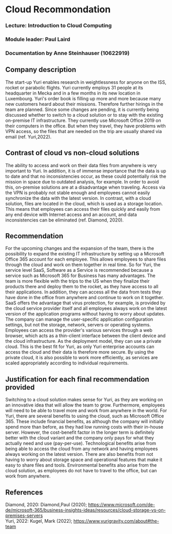 # Cloud Recommondation

### Lecture: Introduction to Cloud Computing
### Module leader: Paul Laird
### Documentation by Anne Steinhauser (10622919)

## Company description
The start-up Yuri enables research in weightlessness for anyone on the ISS, rocket or parabolic flights. Yuri currently employs 31 people at its headquarter in Mecka and in a few months in its new location in Luxembourg. Yuri's order book is filling up more and more because many new customers heard about their missions. Therefore further hirings in the team are planned. Since some changes are pending, it is currently being discussed whether to switch to a cloud solution or to stay with the existing on-premise IT infrastructure. They currently use Microsoft Office 2019 on their computers in the office. But when they travel, they have problems with VPN access, so the files that are needed on the trip are usually shared via email (ref. Yuri,2022).

## Contrast of cloud vs non-cloud solutions
The ability to access and work on their data files from anywhere is very important to Yuri. In addition, it is of immense importance that the data is up to date and that no inconsistencies occur, as these could potentially risk the mission in space due to outdated analysis, for example. In order to avoid this, on-premise solutions are at a disadvantage when traveling. Access via the VPN is probably not stable enough and employees cannot easily synchronize the data with the latest version. In contrast, with a cloud solution, files are located in the cloud, which is used as a storage location. This means that employees can access their files quickly and easily from any end device with Internet access and an account, and data inconsistencies can be eliminated (ref. Diamond, 2020).

## Recommendation
For the upcoming changes and the expansion of the team, there is the possibility to expand the existing IT infrastructure by setting up a Microsoft Office 365 account for each employee. This allows employees to share files through the cloud and work on them together in real time. So for Yuri, the service level SaaS, Software as a Service is recommended because a service such as Microsoft 365 for Business has many advantages. The team is more flexible with the trips to the US when they finalize their products there and deploy them to the rocket, as they have access to all their applications. In addition, they can access all the data from tests they have done in the office from anywhere and continue to work on it together. SaaS offers the advantage that virus protection, for example, is provided by the cloud service provider itself and all employees always work on the latest version of the application programs without having to worry about updates. The company can manage the user-specific application configuration settings, but not the storage, network, servers or operating systems. Employees can access the provider's various services through a web browser, which acts as a thin-client interface between the client device and the cloud infrastructure.
As the deployment model, they can use a private cloud. This is the best fit for Yuri, as only Yuri enterprise accounts can access the cloud and their data is therefore more secure. By using the private cloud, it is also possible to work more efficiently, as services are scaled appropriately according to individual requirements.

## Justification for each final recommendation provided
Switching to a cloud solution makes sense for Yuri, as they are working on an innovative idea that will allow the team to grow. Furthermore, employees will need to be able to travel more and work from anywhere in the world. For Yuri, there are several benefits to using the cloud, such as Microsoft Office 365. These include financial benefits, as although the company will initially spend more than before, as they had low running costs with their in-house server. However, the cost-benefit factor in the longer term is definitely better with the cloud variant and the company only pays for what they actually need and use (pay-per-use). Technological benefits arise from being able to access the cloud from any network and having employees always working on the latest version. There are also benefits from not having to worry about storage space and operational features that make it easy to share files and tools. Environmental benefits also arise from the cloud solution, as employees do not have to travel to the office, but can work from anywhere.


## References
Diamond, 2020: Diamond,Paul (2020); https://www.microsoft.com/de-de/microsoft-365/business-insights-ideas/resources/cloud-storage-vs-on-premises-servers  <br />
Yuri, 2022: Kugel, Mark (2022); https://www.yurigravity.com/about#the-team

